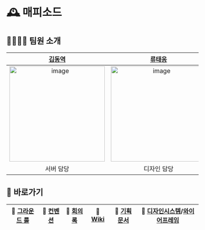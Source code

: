# 🕰️ 매피소드

## 👨‍👨‍👦‍👦 팀원 소개 

| [김동역](https://github.com/Ameri-Kano) | [류태웅](https://github.com/TaewoongR) | [이태희](https://github.com/taeheeL) | [홍사인](https://github.com/shinythinking) |
|:---:|:---:|:---:|:---:|
|<img width="250" alt="image" src="https://github.com/user-attachments/assets/f7ef338d-ce54-4435-b7fb-3180dfaf0059" />|<img width="250" alt="image" src="https://github.com/user-attachments/assets/97081ec7-e86e-4f77-89b9-1548ad837a09" />|<img width="250" alt="image" src="https://github.com/user-attachments/assets/eb231a8a-d0e4-47c2-9ca8-a80f51f95e6f" />|<img width="250" alt="image" src="https://github.com/user-attachments/assets/1555b029-7449-41da-80a1-dc1b4562bcdc" />|
| 서버 담당 | 디자인 담당 | 클라이언트 담당 | 기획 담당 |

## 🔗 바로가기 

|🤝 [그라운드 룰](https://github.com/boostcampwm-2024/and05-MAPISODE/wiki)|🤝 [컨벤션](https://github.com/boostcampwm-2024/and05-MAPISODE/wiki/%F0%9F%A7%91%E2%80%8D%F0%9F%A7%91%E2%80%8D%F0%9F%A7%92%E2%80%8D%F0%9F%A7%92-%EB%A7%A4%ED%94%BC%EC%86%8C%EB%93%9C%EC%9D%98-%EC%BB%A8%EB%B0%B4%EC%85%98)	|📆 [회의록](https://pricey-visitor-e41.notion.site/e21c1976e6cc4c3ab8e0bbc01cdbf662?v=8c701378e7c74665a191d761559d3120&pvs=4)|	📑 [Wiki](https://github.com/boostcampwm-2024/and05-MAPISODE/wiki) | 📝 [기획문서](https://www.notion.so/12f94239a96280378164f68a68591e43?pvs=4) | 🎨 [디자인시스템](https://www.figma.com/design/5tiAmn5TrgsA8fY7ci67bk/Design_System?node-id=28-962&node-type=canvas&t=Sj3wHl3KXwqgnx1v-0)/[와이어프레임](https://www.figma.com/board/K8tNDIr7oSAFc5ngThxd7g/Wireframe?node-id=0-1&node-type=canvas&t=Sj3wHl3KXwqgnx1v-0) |
|:---:|:---:|:---:|:---:|:---:|:---:|






